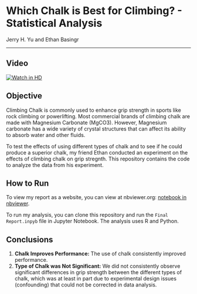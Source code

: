 # Which Chalk is Best for Climbing? - Statistical Analysis

Jerry H. Yu and Ethan Basingr
___
## Video

[![Watch in HD](https://img.youtube.com/vi/JCKGoD8_lDk/0.jpg)](https://youtu.be/JCKGoD8_lDk)

## Objective

Climbing Chalk is commonly used to enhance grip strength in sports like rock climbing or powerlifting. Most commercial brands of climbing chalk are made with Magnesium Carbonate (MgCO3). However, Magnesium carbonate has a wide variety of crystal structures that can affect its ability to absorb water and other fluids. 

To test the effects of using different types of chalk and to see if he could produce a superior chalk, my friend Ethan conducted an experiment on the effects of climbing chalk on grip stregnth. This repository contains the code to analyze the data from his experiment.

## How to Run
To view my report as a website, you can view at nbviewer.org: [notebook in nbviewer]("https://nbviewer.org/github/another-phytophile/Ethan_Chalk_Project/blob/main/Final%20Report.ipynb). 

To run my analysis, you can clone this repository and run the `Final Report.inpyb` file in Jupyter Notebook. The analysis uses R and Python.

## Conclusions

1. **Chalk Improves Performance:** The use of chalk consistently improved performance. 
2. **Type of Chalk was Not Significant:** We did not consistently observe significant differences in grip strength between the different types of chalk, which was at least in part due to experimental design issues (confounding) that could not be corrected in data analysis. 